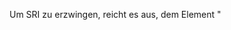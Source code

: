 Um SRI zu erzwingen, reicht es aus, dem Element "<script>" zwei Elemente hinzuzufügen:

- `integrity` ein *sha384* Digest des Inhalts der externen Ressource;
- crossorigin" ein Attribut, das auf "anonymous" gesetzt werden muss, um anzuzeigen, dass die Ressource einen anderen Ursprung hat und dass der Browser beim Abrufen der Ressource keine Anmeldeinformationen (Cookies) senden darf.